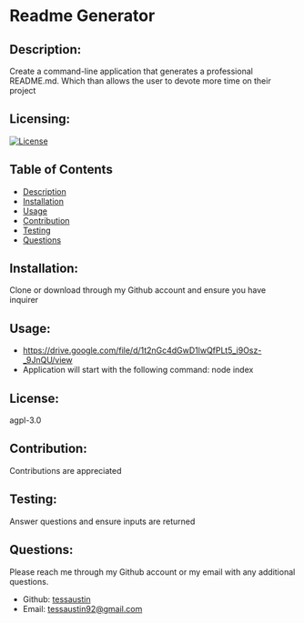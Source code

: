# Readme Generator

## Description:
Create a command-line application that generates a professional README.md. Which than allows the user to devote more time on their project

## Licensing:
[![License](https://img.shields.io/badge/License-agpl%203.0-blue.svg)](https://shields.io)

## Table of Contents 
* [Description](#description)
* [Installation](#installation)
* [Usage](#usage)
* [Contribution](#contribute)
* [Testing](#tests)
* [Questions](#questions)

## Installation:
Clone or download through my Github account and ensure you have inquirer

## Usage:
- https://drive.google.com/file/d/1t2nGc4dGwD1lwQfPLt5_i9Osz-_9JnQU/view
- Application will start with the following command: node index

## License:
agpl-3.0

## Contribution:
Contributions are appreciated

## Testing:
Answer questions and ensure inputs are returned 

## Questions:
Please reach me through my Github account or my email with any additional questions.
- Github: [tessaustin](https://github.com/tessaustin)
- Email: tessaustin92@gmail.com 
